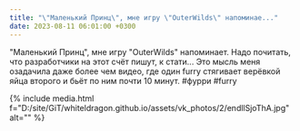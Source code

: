 ```yaml
---
title: "\"Маленький Принц\", мне игру \"OuterWilds\" напоминае..."
date: 2023-08-11 06:01:00 +0300
---
```


"Маленький Принц", мне игру "OuterWilds" напоминает. Надо почитать, что разработчики на этот счёт пишут, к стати...
Это мысль меня озадачила даже более чем видео, где один furry стягивает верёвкой яйца второго и бьёт по ним почти 10 минут.
#фурри #furry

{% include media.html f="D:/site/GiT/whiteldragon.github.io/assets/vk_photos/2/endllSjoThA.jpg" alt="" %}
